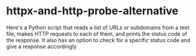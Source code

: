 # httpx-and-http-probe-alternative
Here's a Python script that reads a list of URLs or subdomains from a text file, makes HTTP requests to each of them, and prints the status code of the response. It also has an option to check for a specific status code and give a response accordingly
